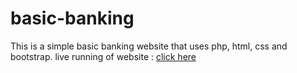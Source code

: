 # basic-banking
This is a simple basic banking website that uses php, html, css and bootstrap.
live running of website : [click here](siddharthdeora.000webhostapp.com)
